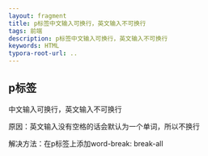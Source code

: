 ```yaml
---
layout: fragment
title: p标签中文输入可换行，英文输入不可换行
tags: 前端
description: p标签中文输入可换行，英文输入不可换行
keywords: HTML
typora-root-url: ..
---
```


## p标签

中文输入可换行，英文输入不可换行

原因：英文输入没有空格的话会默认为一个单词，所以不换行

解决方法：在p标签上添加word-break: break-all
<!--stackedit_data:
eyJoaXN0b3J5IjpbMTk0NTQ2NDE4M119
-->
